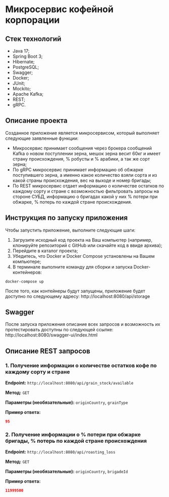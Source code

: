 # Микросервис кофейной корпорации

## Стек технологий

- Java 17;
- Spring Boot 3;
- Hibernate;
- PostgreSQL;
- Swagger;
- Docker;
- JUnit;
- Mockito;
- Apache Kafka;
- REST;
- gRPC.

## Описание проекта

Созданное приложение является микросервисом, который выполняет следующие заявленные функции:
- Микросервис принимает сообщения через брокера сообщений Kafka о новом поступлении 
зерна, мешок зерна весит 60кг и имеет страну происхождения, % робусты и % арабики, 
а так же сорт зерна;
- По gRPC микросервис принимает информацию об обжарке поступившего зерна,
а именно какое количество взяли сорта и из какой страны происхождения, 
вес на выходе и номер бригады;
- По REST микросервис отдает информацию о количестве остатков по каждому сорту и 
стране с возможностью фильтровать запросы на стороне СУБД, информацию о бригадах какой 
у них % потери при обжарке, % потерь по каждой стране происхождения.

## Инструкция по запуску приложения

Чтобы запустить приложение, выполните следующие шаги:
1. Загрузите исходный код проекта на Ваш компьютер (например, клонируйте репозиторий с
   GitHub или скачайте код в ввиде архива);
2. Перейдите в каталог проекта;
3. Убедитесь, что Docker и Docker Compose установлены на Вашем компьютере;
4. В терминале выполните команду для сборки и запуска Docker-контейнеров:
```
docker-compose up
```
После того, как контейнеры будут запущены, приложение будет доступно по следующему адресу:
http://localhost:8080/api/storage

## Swagger
После запуска приложения описание всех запросов и возможность их протестировать доступны по
следующей ссылке: http://localhost:8080/swagger-ui/index.html

## Описание REST запросов

### 1. Получение информации о количестве остатков кофе по каждому сорту и стране

**Endpoint:** `http://localhost:8080/api/grain_stock/available`

**Метод:** `GET`

**Параметры (необязательные):** `originCountry`, `grainType`

**Пример ответа:**
```json
95
```

### 2. Получение информации о % потери при обжарке бригады, % потерь по каждой стране происхождения

**Endpoint:** `http://localhost:8080/api/roasting_loss`

**Метод:** `GET`

**Параметры (необязательные):** `originCountry`, `brigadeId`

**Пример ответа:**
```json
11999500
```